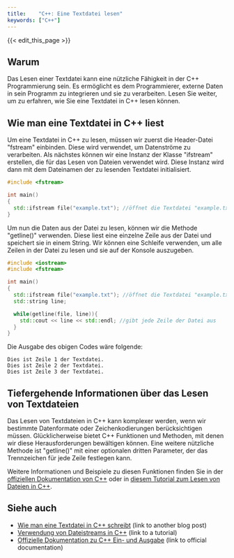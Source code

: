 ```yaml
---
title:    "C++: Eine Textdatei lesen"
keywords: ["C++"]
---
```


{{< edit_this_page >}}

## Warum

Das Lesen einer Textdatei kann eine nützliche Fähigkeit in der C++ Programmierung sein. Es ermöglicht es dem Programmierer, externe Daten in sein Programm zu integrieren und sie zu verarbeiten. Lesen Sie weiter, um zu erfahren, wie Sie eine Textdatei in C++ lesen können.

## Wie man eine Textdatei in C++ liest

Um eine Textdatei in C++ zu lesen, müssen wir zuerst die Header-Datei "fstream" einbinden. Diese wird verwendet, um Datenströme zu verarbeiten. Als nächstes können wir eine Instanz der Klasse "ifstream" erstellen, die für das Lesen von Dateien verwendet wird. Diese Instanz wird dann mit dem Dateinamen der zu lesenden Textdatei initialisiert.

```C++
#include <fstream>

int main()
{
  std::ifstream file("example.txt"); //öffnet die Textdatei "example.txt"
}
```

Um nun die Daten aus der Datei zu lesen, können wir die Methode "getline()" verwenden. Diese liest eine einzelne Zeile aus der Datei und speichert sie in einem String. Wir können eine Schleife verwenden, um alle Zeilen in der Datei zu lesen und sie auf der Konsole auszugeben.

```C++
#include <iostream>
#include <fstream>

int main()
{
  std::ifstream file("example.txt"); //öffnet die Textdatei "example.txt"
  std::string line;

  while(getline(file, line)){
    std::cout << line << std::endl; //gibt jede Zeile der Datei aus
  }
}
```

Die Ausgabe des obigen Codes wäre folgende:

```
Dies ist Zeile 1 der Textdatei.
Dies ist Zeile 2 der Textdatei.
Dies ist Zeile 3 der Textdatei.
```

## Tiefergehende Informationen über das Lesen von Textdateien

Das Lesen von Textdateien in C++ kann komplexer werden, wenn wir bestimmte Datenformate oder Zeichenkodierungen berücksichtigen müssen. Glücklicherweise bietet C++ Funktionen und Methoden, mit denen wir diese Herausforderungen bewältigen können. Eine weitere nützliche Methode ist "getline()" mit einer optionalen dritten Parameter, der das Trennzeichen für jede Zeile festlegen kann.

Weitere Informationen und Beispiele zu diesen Funktionen finden Sie in der [offiziellen Dokumentation von C++](https://en.cppreference.com/w/cpp/io/basic_ifstream/getline) oder in [diesem Tutorial zum Lesen von Dateien in C++](https://www.programiz.com/cpp-programming/file-handling).

## Siehe auch

- [Wie man eine Textdatei in C++ schreibt](https://www.example.com) (link to another blog post)
- [Verwendung von Dateistreams in C++](https://www.example.com) (link to a tutorial)
- [Offizielle Dokumentation zu C++ Ein- und Ausgabe](https://www.example.com) (link to official documentation)